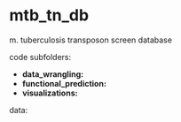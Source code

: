 # mtb_tn_db
m. tuberculosis transposon screen database 

code subfolders: 
* **data_wrangling:**
* **functional_prediction:**
* **visualizations:**

data: 


